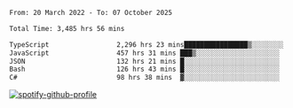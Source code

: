 <!--START_SECTION:waka-->

```txt
From: 20 March 2022 - To: 07 October 2025

Total Time: 3,485 hrs 56 mins

TypeScript                 2,296 hrs 23 mins████████████████▒░░░░░░░░   65.88 %
JavaScript                 457 hrs 31 mins ███▒░░░░░░░░░░░░░░░░░░░░░   13.12 %
JSON                       132 hrs 21 mins █░░░░░░░░░░░░░░░░░░░░░░░░   03.80 %
Bash                       126 hrs 43 mins █░░░░░░░░░░░░░░░░░░░░░░░░   03.64 %
C#                         98 hrs 38 mins  ▓░░░░░░░░░░░░░░░░░░░░░░░░   02.83 %
```

<!--END_SECTION:waka-->
[![spotify-github-profile](https://spotify-github-profile.vercel.app/api/view?uid=c00zprrvy9xiloa9qnco3hmng&cover_image=true&theme=novatorem&show_offline=false&background_color=121212&bar_color=53b14f&bar_color_cover=false)](https://spotify-github-profile.vercel.app/api/view?uid=c00zprrvy9xiloa9qnco3hmng&redirect=true)



